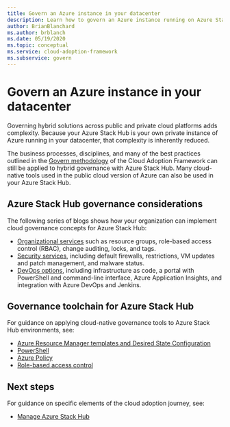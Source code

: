 ```yaml
---
title: Govern an Azure instance in your datacenter
description: Learn how to govern an Azure instance running on Azure Stack Hub in your datacenter.
author: BrianBlanchard
ms.author: brblanch
ms.date: 05/19/2020
ms.topic: conceptual
ms.service: cloud-adoption-framework
ms.subservice: govern
---
```


# Govern an Azure instance in your datacenter

Governing hybrid solutions across public and private cloud platforms adds complexity. Because your Azure Stack Hub is your own private instance of Azure running in your datacenter, that complexity is inherently reduced.

The business processes, disciplines, and many of the best practices outlined in the [Govern methodology](../../govern/index.md) of the Cloud Adoption Framework can still be applied to hybrid governance with Azure Stack Hub. Many cloud-native tools used in the public cloud version of Azure can also be used in your Azure Stack Hub.

## Azure Stack Hub governance considerations

The following series of blogs shows how your organization can implement cloud governance concepts for Azure Stack Hub:

- [Organizational services](https://azure.microsoft.com/blog/azure-stack-iaas-part-seven/) such as resource groups, role-based access control (RBAC), change auditing, locks, and tags.
- [Security services](https://azure.microsoft.com/blog/azure-stack-iaas-part-four/), including default firewalls, restrictions, VM updates and patch management, and malware status.
- [DevOps options](https://azure.microsoft.com/blog/azure-stack-iaas-part-seven-2/), including infrastructure as code, a portal with PowerShell and command-line interface, Azure Application Insights, and integration with Azure DevOps and Jenkins.

## Governance toolchain for Azure Stack Hub

For guidance on applying cloud-native governance tools to Azure Stack Hub environments, see:

- [Azure Resource Manager templates and Desired State Configuration](/azure-stack/user/azure-stack-arm-templates?view=azs-2002)
- [PowerShell](/azure-stack/user/azure-stack-powershell-overview?view=azs-2002)
- [Azure Policy](/azure-stack/user/azure-stack-policy-module?view=azs-2002)
- [Role-based access control](/azure-stack/user/azure-stack-manage-permissions?view=azs-2002)

## Next steps

For guidance on specific elements of the cloud adoption journey, see:

- [Manage Azure Stack Hub](./manage.md)

